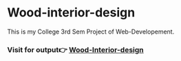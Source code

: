 # Wood-interior-design
This is my College 3rd Sem Project of Web-Developement.
### Visit for output👉 [Wood-Interior-design](https://ankitmalik84.github.io/Wood-interior-design/)
